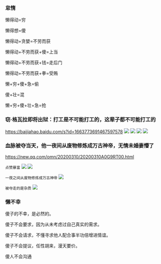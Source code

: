 ### 怠惰
懒得动=穷

懒得想=傻

懒得动+贪婪=不劳而获

懒得动+不劳而获+傻=上当

懒得动+不劳而获+钱=走后门

懒得动+不劳而获+拳=受贿

懒+穷+傻+急=偷

傻+壮=混

懒+穷+傻+壮+急=抢

### 窃·格瓦拉即将出狱：打工是不可能打工的，这辈子都不可能打工的
https://baijiahao.baidu.com/s?id=1663773691467597578
![](https://pics6.baidu.com/feed/b151f8198618367a4b5233ecadfe0bd2b21ce5b8.jpeg?token=9e79dab94681b25b5076ba711fb85331)
![](https://pics4.baidu.com/feed/962bd40735fae6cd36520d8b8c3e8f2240a70f8d.jpeg?token=448126af675b0b3b8e97c4c9378ca242)
![](https://pics5.baidu.com/feed/3801213fb80e7bec57ff4ce1ada3393e9b506b18.jpeg?token=b64e9ddd3632dbd34cfa15555632ad37)
![](https://pics4.baidu.com/feed/a9d3fd1f4134970aa7eb3ea0164751cea6865d3c.jpeg?token=b53e06acc9588c41a19cdcc532ecf683)

### 血脉被夺当天，他一夜间从废物修炼成万古神帝，无情未婚妻懵了
https://new.qq.com/omn/20200310/20200310A0G9RT00.html

`点赞暴富`
![](https://wx1.sinaimg.cn/large/d8b41602ly1gdoe0b8zd0j20n00gkabr.jpg)
![](https://wx2.sinaimg.cn/large/d8b41602gy1gdm2ec0qsej20dk08jab0.jpg)

`一夜之间从废物修炼成万古神帝`
![](http://s3.pfp.sina.net/ea/ad/10/9/8a1f8f20de5f83264e2658bcbd74176a.gif)

`被夺走的是杂质`
![](http://s3.pfp.sina.net/ea/ad/3/1/fab01d41c81813722d88480f087208e9.gif)

### 懒不幸
傻子的不幸，是必然的。

傻子不会要求，因为从未考虑过自己真实的需求。

傻子不会请求，不懂寻求他人配合事半功倍增进情谊。

傻子不会提议，任性胡来，漫天要价。

傻人不会沟通
